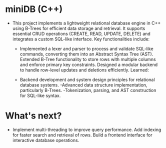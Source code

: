# miniDB (C++)

- This project implements a lightweight relational database engine in C++ using B-Trees for efficient data storage and retrieval. It supports essential CRUD operations (CREATE, READ, UPDATE, DELETE) and integrates a custom SQL-like interface. Key functionalities include:

  - Implemented a lexer and parser to process and validate SQL-like commands, converting them into an Abstract Syntax Tree (AST).
Extended B-Tree functionality to store rows with multiple columns and enforce primary key constraints.
Designed a modular backend to handle row-level updates and deletions efficiently.
Learned:

  - Backend development and system design principles for relational database systems.
  -Advanced data structure implementation, particularly B-Trees.
  -Tokenization, parsing, and AST construction for SQL-like syntax.
# What's next?

- Implement multi-threading to improve query performance.
Add indexing for faster search and retrieval of rows.
Build a frontend interface for interactive database operations.
